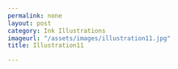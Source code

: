 ```yaml
---
permalink: none
layout: post
category: Ink Illustrations
imageurl: "/assets/images/illustration11.jpg"
title: Illustration11

---
```

